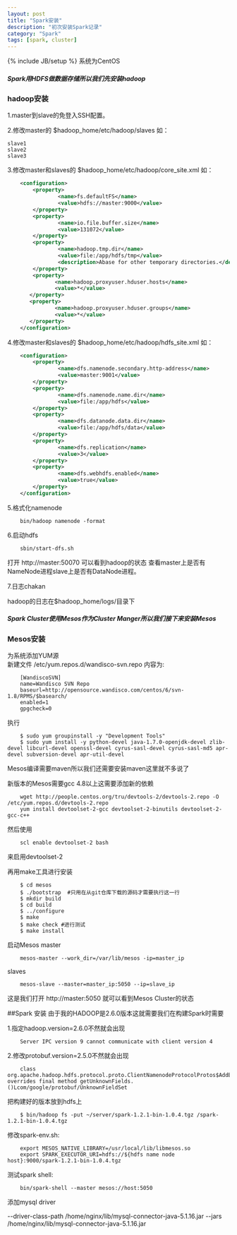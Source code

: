 ```yaml
---
layout: post
title: "Spark安装"
description: "初次安装Spark记录"
category: "Spark"
tags: [spark, cluster]
---
```

{% include JB/setup %}
系统为CentOS

##### Spark用HDFS做数据存储所以我们先安装hadoop #####    

### hadoop安装 ###    

1.master到slave的免登入SSH配置。

2.修改master的 $hadoop_home/etc/hadoop/slaves 如：
               
    slave1
    slave2
    slave3


3.修改master和slaves的 $hadoop_home/etc/hadoop/core_site.xml 如：    

~~~ xml
    <configuration>
        <property>
                <name>fs.defaultFS</name>
                <value>hdfs://master:9000</value>
        </property>
        <property>
                <name>io.file.buffer.size</name>
                <value>131072</value>
        </property>
        <property>
                <name>hadoop.tmp.dir</name>
                <value>file:/app/hdfs/tmp</value>
                <description>Abase for other temporary directories.</description>
        </property>
        <property>
               <name>hadoop.proxyuser.hduser.hosts</name>
               <value>*</value>
       </property>
       <property>
               <name>hadoop.proxyuser.hduser.groups</name>
               <value>*</value>
       </property>
    </configuration>
~~~

4.修改master和slaves的 $hadoop_home/etc/hadoop/hdfs_site.xml 如：
    
~~~ xml
    <configuration>
        <property>
                <name>dfs.namenode.secondary.http-address</name>
                <value>master:9001</value>
        </property>
        <property>
                <name>dfs.namenode.name.dir</name>
                <value>file:/app/hdfs</value>
        </property>
        <property>
                <name>dfs.datanode.data.dir</name>
                <value>file:/app/hdfs/data</value>
        </property>
        <property>
                <name>dfs.replication</name>
                <value>3</value>
        </property>
        <property>
                <name>dfs.webhdfs.enabled</name>
                <value>true</value>
        </property>
    </configuration>
~~~


5.格式化namenode 
    
~~~ shell
    bin/hadoop namenode -format
~~~

6.启动hdfs
    
~~~ shell
    sbin/start-dfs.sh
~~~

打开 http://master:50070 可以看到hadoop的状态
查看master上是否有NameNode进程slave上是否有DataNode进程。

7.日志chakan

hadoop的日志在$hadoop_home/logs/目录下


##### Spark Cluster使用Mesos作为Cluster Manger所以我们接下来安装Mesos #####

### Mesos安装 ###
为系统添加YUM源    
新建文件 /etc/yum.repos.d/wandisco-svn.repo 内容为:
    
~~~ shell
    [WandiscoSVN]
    name=Wandisco SVN Repo
    baseurl=http://opensource.wandisco.com/centos/6/svn-1.8/RPMS/$basearch/
    enabled=1
    gpgcheck=0
~~~ 

执行
    
~~~ shell
    $ sudo yum groupinstall -y "Development Tools"
    $ sudo yum install -y python-devel java-1.7.0-openjdk-devel zlib-devel libcurl-devel openssl-devel cyrus-sasl-devel cyrus-sasl-md5 apr-devel subversion-devel apr-util-devel
~~~

Mesos编译需要maven所以我们还需要安装maven这里就不多说了

新版本的Mesos需要gcc 4.8以上这需要添加新的依赖
    
~~~ shell
    wget http://people.centos.org/tru/devtools-2/devtools-2.repo -O /etc/yum.repos.d/devtools-2.repo
    yum install devtoolset-2-gcc devtoolset-2-binutils devtoolset-2-gcc-c++
~~~

然后使用

~~~ shell
    scl enable devtoolset-2 bash 
~~~

来启用devtoolset-2

再用make工具进行安装
    
~~~ shell
    $ cd mesos
    $ ./bootstrap  #只用在从git仓库下载的源码才需要执行这一行
    $ mkdir build
    $ cd build
    $ ../configure
    $ make
    $ make check #进行测试
    $ make install
~~~

启动Mesos
master
    
~~~ shell
    mesos-master --work_dir=/var/lib/mesos -ip=master_ip
~~~

slaves

~~~ shell
    mesos-slave --master=master_ip:5050 --ip=slave_ip
~~~

这是我们打开  http://master:5050 就可以看到Mesos Cluster的状态


##Spark 安装
由于我的HADOOP是2.6.0版本这就需要我们在构建Spark时需要

1.指定hadoop.version=2.6.0不然就会出现

~~~ shell
    Server IPC version 9 cannot communicate with client version 4
~~~

2.修改protobuf.version=2.5.0不然就会出现

~~~ shell
    class org.apache.hadoop.hdfs.protocol.proto.ClientNamenodeProtocolProtos$AddBlockRequestProto overrides final method getUnknownFields.()Lcom/google/protobuf/UnknownFieldSet
~~~

把构建好的版本放到hdfs上

~~~ shell
    $ bin/hadoop fs -put ~/server/spark-1.2.1-bin-1.0.4.tgz /spark-1.2.1-bin-1.0.4.tgz
~~~

修改spark-env.sh:
    
~~~ shell
    export MESOS_NATIVE_LIBRARY=/usr/local/lib/libmesos.so
    export SPARK_EXECUTOR_URI=hdfs://${hdfs name node host}:9000/spark-1.2.1-bin-1.0.4.tgz
~~~

测试spark shell:
    
~~~ shell
    bin/spark-shell --master mesos://host:5050
~~~

    
添加mysql driver

--driver-class-path /home/nginx/lib/mysql-connector-java-5.1.16.jar --jars /home/nginx/lib/mysql-connector-java-5.1.16.jar
